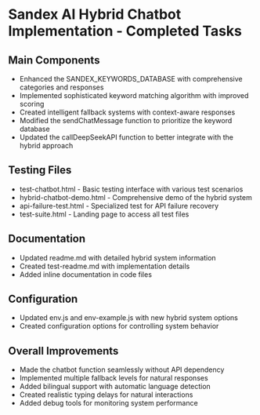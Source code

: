 ﻿# Sandex AI Hybrid Chatbot Implementation - Completed Tasks

## Main Components
- Enhanced the SANDEX_KEYWORDS_DATABASE with comprehensive categories and responses
- Implemented sophisticated keyword matching algorithm with improved scoring
- Created intelligent fallback systems with context-aware responses
- Modified the sendChatMessage function to prioritize the keyword database
- Updated the callDeepSeekAPI function to better integrate with the hybrid approach

## Testing Files
- test-chatbot.html - Basic testing interface with various test scenarios
- hybrid-chatbot-demo.html - Comprehensive demo of the hybrid system
- api-failure-test.html - Specialized test for API failure recovery
- test-suite.html - Landing page to access all test files

## Documentation
- Updated readme.md with detailed hybrid system information
- Created test-readme.md with implementation details
- Added inline documentation in code files

## Configuration
- Updated env.js and env-example.js with new hybrid system options
- Created configuration options for controlling system behavior

## Overall Improvements
- Made the chatbot function seamlessly without API dependency
- Implemented multiple fallback levels for natural responses
- Added bilingual support with automatic language detection
- Created realistic typing delays for natural interactions
- Added debug tools for monitoring system performance
